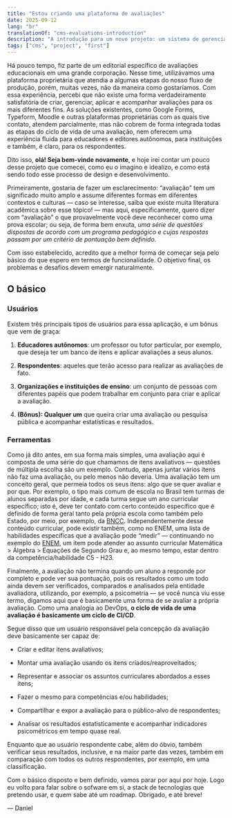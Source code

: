 ```yaml
---
title: "Estou criando uma plataforma de avaliações"
date: 2025-09-12
lang: "br"
translationOf: "cms-evaluations-introduction"
description: "A introdução para um novo projeto: um sistema de gerenciamento de conteúdo para avaliações, e um panorama básico geral"
tags: ["cms", "project", "first"]
---
```


Há pouco tempo, fiz parte de um editorial específico de avaliações educacionais em uma grande corporação. Nesse time, utilizávamos uma plataforma proprietária que atendia a algumas etapas do nosso fluxo de produção, porém, muitas vezes, não da maneira como gostaríamos. Com essa experiência, percebi que não existe uma forma verdadeiramente satisfatória de criar, gerenciar, aplicar e acompanhar avaliações para os mais diferentes fins. As soluções existentes, como Google Forms, Typeform, Moodle e outras plataformas proprietárias com as quais tive contato, atendem parcialmente, mas não cobrem de forma integrada todas as etapas do ciclo de vida de uma avaliação, nem oferecem uma experiência fluida para educadores e editores autônomos, para instituições e também, é claro, para os respondentes.

Dito isso, **olá! Seja bem-vinde novamente**, e hoje irei contar um pouco desse projeto que comecei, como eu o imagino e idealizo, e como está sendo todo esse processo de design e desenvolvimento.

Primeiramente, gostaria de fazer um esclarecimento: “avaliação” tem um significado muito amplo e assume diferentes formas em diferentes contextos e culturas — caso se interesse, saiba que existe muita literatura acadêmica sobre esse tópico! — mas aqui, especificamente, quero dizer com “avaliação” o que provavelmente você deve reconhecer como uma prova escolar; ou seja, de forma bem enxuta, *uma série de questões dispostas de acordo com um programa pedagógico e cujas respostas passam por um critério de pontuação bem definido*.

Com isso estabelecido, acredito que a melhor forma de começar seja pelo básico do que espero em termos de funcionalidade. O objetivo final, os problemas e desafios devem emergir naturalmente.

## O básico

### Usuários

Existem três principais tipos de usuários para essa aplicação, e um bônus que vem de graça:

1. **Educadores autônomos**: um professor ou tutor particular, por exemplo, que deseja ter um banco de itens e aplicar avaliações a seus alunos.

2. **Respondentes**: aqueles que terão acesso para realizar as avaliações de fato.

3. **Organizações e instituições de ensino**: um conjunto de pessoas com diferentes papéis que podem trabalhar em conjunto para criar e aplicar a avaliação.

4. **(Bônus): Qualquer um** que queira criar uma avaliação ou pesquisa pública e acompanhar estatísticas e resultados.

### Ferramentas

Como já dito antes, em sua forma mais simples, uma avaliação aqui é composta de uma série do que chamamos de itens avaliativos — questões de múltipla escolha são um exemplo. Contudo, apenas juntar vários itens não faz uma avaliação, ou pelo menos não deveria. Uma avaliação tem um conceito geral, que permeia todos os seus itens: algo que se quer avaliar e por que. Por exemplo, o tipo mais comum de escola no Brasil tem turmas de alunos separadas por idade, e cada turma segue um ano curricular específico; isto é, deve ter contato com certo conteúdo específico que é definido de forma geral tanto pela própria escola como também pelo Estado, por meio, por exemplo, da [BNCC](https://basenacionalcomum.mec.gov.br/). Independentemente desse conteúdo curricular, pode existir também, como no ENEM, uma lista de habilidades específicas que a avaliação pode “medir” — continuando no exemplo do [ENEM](https://www.gov.br/inep/pt-br/areas-de-atuacao/avaliacao-e-exames-educacionais/enem), um item pode atender ao assunto curricular Matemática > Álgebra > Equações de Segundo Grau e, ao mesmo tempo, estar dentro da competência/habilidade C5 - H23.

Finalmente, a avaliação não termina quando um aluno a responde por completo e pode ver sua pontuação, pois os resultados como um todo ainda devem ser verificados, comparados e analisados pela entidade avaliadora, utilizando, por exemplo, a psicometria — se você nunca viu esse termo, digamos aqui que é basicamente uma forma de se avaliar a própria avaliação. Como uma analogia ao DevOps, **o ciclo de vida de uma avaliação é basicamente um ciclo de CI/CD**.

Segue disso que um usuário responsável pela concepção da avaliação deve basicamente ser capaz de:

- Criar e editar itens avaliativos;

- Montar uma avaliação usando os itens criados/reaproveitados;

- Representar e associar os assuntos curriculares abordados a esses itens;

- Fazer o mesmo para competências e/ou habilidades;

- Compartilhar e expor a avaliação para o público-alvo de respondentes;

- Analisar os resultados estatisticamente e acompanhar indicadores psicométricos em tempo quase real.

Enquanto que ao usuário respondente cabe, além do óbvio, também verificar seus resultados, inclusive, e na maior parte das vezes, também em comparação com todos os outros respondentes, por exemplo, em uma classificação.

Com o básico disposto e bem definido, vamos parar por aqui por hoje. Logo eu volto para falar sobre o sofware em si, a stack de tecnologias que pretendo usar, e quem sabe até um roadmap. Obrigado, e até breve!

— Daniel